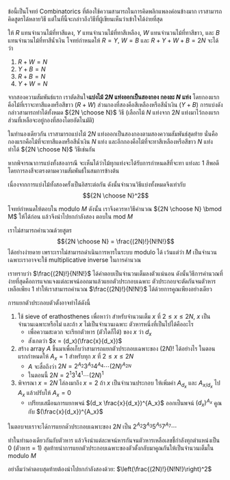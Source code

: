ข้อนี้เป็นโจทย์ Combinatorics ที่ต้องใช้ความสามารถในการคิดพลิกแพลงค่อนข้างมาก เราสามารถคิดสูตรได้หลายวิธี แต่ในที่นี้จะกล่าวถึงวิธีที่ผู้เขียนเห็นว่าเข้าใจได้ง่ายที่สุด

ให้ $R$ แทนจำนวนไม้ที่ทาสีแดง, $Y$ แทนจำนวนไม้ที่ทาสีเหลือง, $W$ แทนจำนวนไม้ที่ทาสีขาว,  และ $B$ แทนจำนวนไม้ที่ทาสีน้ำเงิน โจทย์กำหนดให้ $R=Y$, $W=B$ และ $R+Y+W+B = 2N$ จะได้ว่า

1. $R+W = N$
2. $Y+B = N$
3. $R+B=N$
4. $Y+W=N$

จากสองความสัมพันธ์แรก เราตัดสินใจ**แบ่งไม้ $2N$ แท่งออกเป็นสองกอง กองละ $N$ แท่ง** โดยกองแรกคือไม้ที่เราจะทาสีแดงหรือสีขาว ($R+W$) ส่วนกองที่สองคือสีเหลืองหรือสีน้ำเงิน ($Y+B$) การแบ่งดังกล่าวสามารถทำได้ทั้งหมด ${2N \choose N}$ วิธี (เลือกไม้ $N$ แท่งจาก $2N$ แท่งมาไว้กองแรก ส่วนที่เหลือจะอยู่กองที่สองโดยอัตโนมัติ)

ในทำนองเดียวกัน เราสามารถแบ่งไม้ $2N$ แท่งออกเป็นสองกองตามสองความสัมพันธ์สุดท้าย นั่นคือกองแรกคือไม้ที่จะทาสีแดงหรือสีน้ำเงิน $N$ แท่ง และอีกกองคือไม้ที่จะทาสีเหลืองหรือสีขาว $N$ แท่ง ทำได้ ${2N \choose N}$ วิธีเช่นกัน

หากพิจารณาการแบ่งทั้งสองกรณี จะเห็นได้ว่าไม้ทุกแท่งจะได้รับการกำหนดสีที่จะทา แท่งละ 1 สีพอดี โดยการลงสีจะตรงตามความสัมพันธ์ในสมการข้างต้น

เนื่องจากการแบ่งไม้ทั้งสองครั้งเป็นอิสระต่อกัน ดังนั้นจำนวนวิธีแบ่งทั้งหมดจึงเท่ากับ $${2N \choose N}^2$$

โจทย์กำหนดให้ตอบใน modulo $M$ ดังนั้น เราจึงควรหาวิธีคำนวณ ${2N \choose N} \bmod M$ ให้ได้ก่อน แล้วจึงนำไปยกกำลังสอง ตอบใน mod $M$

เราไม่สามารถคำนวณด้วยสูตร $${2N \choose N} = \frac{(2N)!}{N!N!}$$ ได้อย่างง่ายดาย เพราะเราไม่สามารถดำเนินการหารในระบบ modulo ได้ เว้นแต่ว่า $M$ เป็นจำนวนเฉพาะเราอาจจะใช้ multiplicative inverse ในการคำนวณ

เราทราบว่า $\frac{(2N)!}{N!N!}$ ได้คำตอบเป็นจำนวนเต็มลงตัวแน่นอน ดังนั้นวิธีการคำนวณที่ง่ายที่สุดคือการแจกแจงแต่ละพจน์ออกมาแล้วแยกตัวประกอบเฉพาะ ตัวประกอบจะตัดกันจนตัวหารเหลือเพียง $1$ ทำให้เราสามารถคำนวณ $\frac{(2N)!}{N!N!}$ ได้ด้วยการคูณเพียงอย่างเดียว

การแยกตัวประกอบตัวตั้งอาจทำได้ดังนี้
1. ใช้ sieve of erathosthenes เพื่อหาว่า สำหรับจำนวนเต็ม $x$ ที่ $2 \leq x \leq 2N$, $x$ เป็นจำนวนเฉพาะหรือไม่ และถ้า $x$ ไม่เป็นจำนวนเฉพาะ ตัวหารหนึ่งที่เป็นไปได้คืออะไร
    - เพื่อความสะดวก จะเรียกตัวหาร (ตัวใดก็ได้) ของ $x$ ว่า $d_x$
    - สังเกตว่า $x = (d_x)(\frac{x}{d_x})$
2. สร้าง array $A$ ขึ้นมาเพื่อเก็บว่าสามารถแยกตัวประกอบเฉพาะของ $(2N)!$ ได้อย่างไร ในตอนแรกกำหนดให้ $A_x=1$ สำหรับทุก $x$ ที่ $2 \leq x \leq 2N$
    - $A$ จะสื่อถึงว่า $2N = 2^{A_2} 3^{A_3} 4^{A_4} \cdots (2N)^{A_{2N}}$
    - ในตอนนี้ $2N = 2^1 3^1 4^1 \cdots (2N)^1$
3. พิจารณา $x=2N$ ไล่ลงมาถึง $x=2$ ถ้า $x$ เป็นจำนวนประกอบ ให้เพิ่มค่า $A_{d_x}$ และ $A_{x/d_x}$ ไป $A_x$ แล้วปรับให้ $A_x = 0$
    - เปรียบเสมือนการแยกพจน์ $(d_x \frac{x}{d_x})^{A_x}$ ออกเป็นพจน์ $(d_x)^{A_x}$ คูณกับ $(\frac{x}{d_x})^{A_x}$

ในตอบจบเราจะได้การแยกตัวประกอบเฉพาะของ $2N$ เป็น $2^{A_2} 3^{A_3} 5^{A_5} 7^{A_7} \cdots$

ทำในทำนองเดียวกันกับตัวหาร แล้วจึงนำแต่ละพจน์หารกันจนตัวหารเหลือเลขชี้กำลังทุกตำแหน่งเป็น $0$ (ตัวหาร = $1$) สุดท้ายนำการแยกตัวประกอบเฉพาะของตัวตั้งกลับมาคูณกันให้เป็นจำนวนเต็มใน modulo $M$

อย่าลืมว่าคำตอบสุดท้ายต้องนำไปยกกำลังสองด้วย: $\left(\frac{(2N)!}{N!N!}\right)^2$
